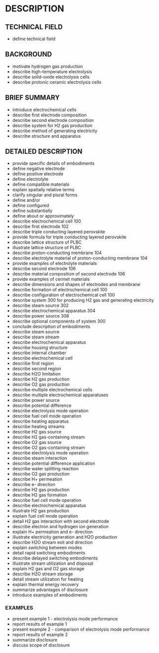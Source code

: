 # DESCRIPTION

## TECHNICAL FIELD

- define technical field

## BACKGROUND

- motivate hydrogen gas production
- describe high-temperature electrolysis
- describe solid-oxide electrolysis cells
- describe protonic ceramic electrolysis cells

## BRIEF SUMMARY

- introduce electrochemical cells
- describe first electrode composition
- describe second electrode composition
- describe system for H2 gas production
- describe method of generating electricity
- describe structure and apparatus

## DETAILED DESCRIPTION

- provide specific details of embodiments
- define negative electrode
- define positive electrode
- define electrolyte
- define compatible materials
- explain spatially relative terms
- clarify singular and plural forms
- define and/or
- define configured
- define substantially
- define about or approximately
- describe electrochemical cell 100
- describe first electrode 102
- describe triple conducting layered perovskite
- provide formula for triple conducting layered perovskite
- describe lattice structure of PLBC
- illustrate lattice structure of PLBC
- describe proton-conducting membrane 104
- describe electrolyte material of proton-conducting membrane 104
- provide examples of electrolyte materials
- describe second electrode 106
- describe material composition of second electrode 106
- provide examples of cermet materials
- describe dimensions and shapes of electrodes and membrane
- describe formation of electrochemical cell 100
- describe configuration of electrochemical cell 100
- describe system 300 for producing H2 gas and generating electricity
- describe steam source 302
- describe electrochemical apparatus 304
- describe power source 308
- describe optional components of system 300
- conclude description of embodiments
- describe steam source
- describe steam stream
- describe electrochemical apparatus
- describe housing structure
- describe internal chamber
- describe electrochemical cell
- describe first region
- describe second region
- describe H2O limitation
- describe H2 gas production
- describe O2 gas production
- describe multiple electrochemical cells
- describe multiple electrochemical apparatuses
- describe power source
- describe potential difference
- describe electrolysis mode operation
- describe fuel cell mode operation
- describe heating apparatus
- describe heating streams
- describe H2 gas source
- describe H2 gas-containing stream
- describe O2 gas source
- describe O2 gas-containing stream
- describe electrolysis mode operation
- describe steam interaction
- describe potential difference application
- describe water splitting reaction
- describe O2 gas production
- describe H+ permeation
- describe e- direction
- describe H2 gas production
- describe H2 gas formation
- describe fuel cell mode operation
- describe electrochemical apparatus
- illustrate H2 gas production
- explain fuel cell mode operation
- detail H2 gas interaction with second electrode
- describe electron and hydrogen ion generation
- explain H+ permeation and e- direction
- illustrate electricity generation and H2O production
- describe H2O stream exit and direction
- explain switching between modes
- detail rapid switching embodiments
- describe delayed switching embodiments
- illustrate stream utilization and disposal
- explain H2 gas and O2 gas storage
- describe H2O stream storage
- detail stream utilization for heating
- explain thermal energy recovery
- summarize advantages of disclosure
- introduce examples of embodiments

### EXAMPLES

- present example 1 - electrolysis mode performance
- report results of example 1
- present example 2 - comparison of electrolysis mode performance
- report results of example 2
- summarize disclosure
- discuss scope of disclosure


